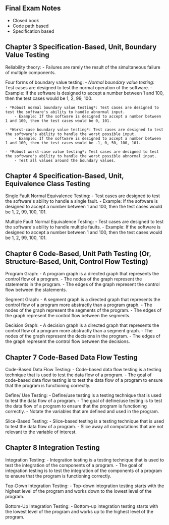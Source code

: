 ## Final Exam Notes
- Closed book 
- Code path based
- Specification based

## Chapter 3 Specification-Based, Unit, Boundary Value Testing
Reliability theory: 
    - Failures are rarely the result of the simultaneous failure of multiple components.

Four forms of boundary value testing:
    - *Normal boundary value testing*: Test cases are designed to test the normal operation of the software.
        - Example: If the software is designed to accept a number between 1 and 100, then the test cases would be 1, 2, 99, 100.
        
    - *Robust normal boundary value testing*: Test cases are designed to test the software's ability to handle abnormal input.
        - Example: If the software is designed to accept a number between 1 and 100, then the test cases would be 0, 101.
        
    - *Worst-case boundary value testing*: Test cases are designed to test the software's ability to handle the worst possible input.
        - Example: If the software is designed to accept a number between 1 and 100, then the test cases would be -1, 0, 50, 100, 101.
        
    - *Robust worst-case value testing*: Test cases are designed to test the software's ability to handle the worst possible abnormal input.
        - Test all values around the boundary values.

## Chapter 4 Specification-Based, Unit, Equivalence Class Testing
Single Fault Normal Equivalence Testing:
    - Test cases are designed to test the software's ability to handle a single fault.
    - Example: If the software is designed to accept a number between 1 and 100, then the test cases would be 1, 2, 99, 100, 101.

Multiple Fault Normal Equivalence Testing:
    - Test cases are designed to test the software's ability to handle multiple faults.
    - Example: If the software is designed to accept a number between 1 and 100, then the test cases would be 1, 2, 99, 100, 101.

## Chapter 6 Code-Based, Unit Path Testing (Or, Structure-Based, Unit, Control Flow Testing)
Program Graph:
    - A program graph is a directed graph that represents the control flow of a program.
    - The nodes of the graph represent the statements in the program.
    - The edges of the graph represent the control flow between the statements.

Segment Graph:
    - A segment graph is a directed graph that represents the control flow of a program more abstractly than a program graph.
    - The nodes of the graph represent the segments of the program.
    - The edges of the graph represent the control flow between the segments.

Decision Graph:
    - A decision graph is a directed graph that represents the control flow of a program more abstractly than a segment graph.
    - The nodes of the graph represent the decisions in the program.
    - The edges of the graph represent the control flow between the decisions.

## Chapter 7 Code-Based Data Flow Testing
Code-Based Data Flow Testing:
    - Code-based data flow testing is a testing technique that is used to test the data flow of a program.
    - The goal of code-based data flow testing is to test the data flow of a program to ensure that the program is functioning correctly.

Define/ Use Testing:
    - Define/use testing is a testing technique that is used to test the data flow of a program.
    - The goal of define/use testing is to test the data flow of a program to ensure that the program is functioning correctly.
    - Notate the variables that are defined and used in the program.

Slice-Based Testing:
    - Slice-based testing is a testing technique that is used to test the data flow of a program.
    - Slice away all computations that are not relevant to the variable of interest.

## Chapter 8 Integration Testing
Integration Testing:
    - Integration testing is a testing technique that is used to test the integration of the components of a program.
    - The goal of integration testing is to test the integration of the components of a program to ensure that the program is functioning correctly.

Top-Down Integration Testing:
    - Top-down integration testing starts with the highest level of the program and works down to the lowest level of the program.

Bottom-Up Integration Testing:
    - Bottom-up integration testing starts with the lowest level of the program and works up to the highest level of the program.
